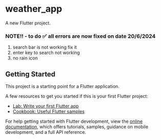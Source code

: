 # weather_app

A new Flutter project.

### NOTE!! - to do  ✅ all errors are now fixed on date 20/6/2024
1. search bar is not working fix it
2. enter key to search not working
3. no rain icon 

## Getting Started

This project is a starting point for a Flutter application.

A few resources to get you started if this is your first Flutter project:

- [Lab: Write your first Flutter app](https://docs.flutter.dev/get-started/codelab)
- [Cookbook: Useful Flutter samples](https://docs.flutter.dev/cookbook)

For help getting started with Flutter development, view the
[online documentation](https://docs.flutter.dev/), which offers tutorials,
samples, guidance on mobile development, and a full API reference.
